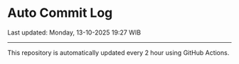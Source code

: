 # Auto Commit Log

Last updated: Monday, 13-10-2025 19:27 WIB

---

This repository is automatically updated every 2 hour using GitHub Actions.
